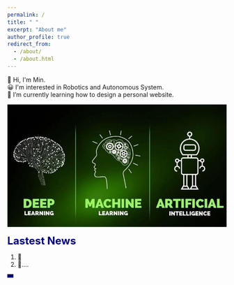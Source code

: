 ```yaml
---
permalink: /
title: " "
excerpt: "About me"
author_profile: true
redirect_from: 
  - /about/
  - /about.html
---
```


👋 Hi, I'm Min.  
😀 I'm interested in Robotics and Autonomous System.  
🌱 I’m currently learning how to design a personal website.  

<img src="/images/about.jpg" alt="AI" title="AI change world!" >  

<font color=Navy size=5 > <strong> Lastest News </strong> </font>  

1. 🚀  
2. 🌟....  

<table><tr><td bgcolor=Navy> </td></tr></table>